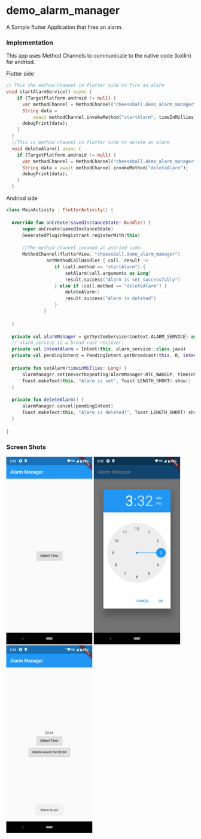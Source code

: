 # demo_alarm_manager

A Sample flutter Application that fires an alarm.

### Implementation

This app uses Method Channels to communicate to the native code (kotlin) for andriod.

Flutter side
```dart
// This the method channel in flutter side to fire an alarm
void startAlarmService() async {
    if (TargetPlatform.android != null) {
      var methodChannel = MethodChannel("cheeseball.demo_alarm_manager");
      String data =
          await methodChannel.invokeMethod("startAlarm", timeInMillies);
      debugPrint(data);
    }
  }
  //This is method channel in flutter side to delete an alarm
  void deleteAlarm() async {
    if (TargetPlatform.android != null) {
      var methodChannel = MethodChannel("cheeseball.demo_alarm_manager");
      String data = await methodChannel.invokeMethod("deleteAlarm");
      debugPrint(data);
    }
  }
  ```
  Andriod side
  ```kotlin
  class MainActivity : FlutterActivity() {

    override fun onCreate(savedInstanceState: Bundle?) {
        super.onCreate(savedInstanceState)
        GeneratedPluginRegistrant.registerWith(this)
        
        //The method channel invoked at andriod side.
        MethodChannel(flutterView, "cheeseball.demo_alarm_manager")
                .setMethodCallHandler { call, result ->
                    if (call.method == "startAlarm") {
                        setAlarm(call.arguments as Long)
                        result.success("Alarm is set successfully")
                    } else if (call.method == "deleteAlarm") {
                        deleteAlarm()
                        result.success("Alarm is deleted")
                    }
                }

    }

    private val alarmManager = getSystemService(Context.ALARM_SERVICE) as AlarmManager
    // alarm_service is a broad cast reciever.
    private val intentAlarm = Intent(this, alarm_service::class.java)
    private val pendingIntent = PendingIntent.getBroadcast(this, 0, intentAlarm, 0)

    private fun setAlarm(timeinMillies: Long) {
        alarmManager.setInexactRepeating(AlarmManager.RTC_WAKEUP, timeinMillies, AlarmManager.INTERVAL_DAY, pendingIntent)
        Toast.makeText(this, "Alarm is set", Toast.LENGTH_SHORT).show()
    }

    private fun deleteAlarm() {
        alarmManager.cancel(pendingIntent)
        Toast.makeText(this, "Alarm is deleted!", Toast.LENGTH_SHORT).show()
    }

}
```
### Screen Shots
<img src = "Screenshot_20200317-033228.png" height = "500em"/> <img src = "Screenshot_20200317-033235.png" height = "500em"/>
<img src = "Screenshot_20200317-033311.png" height = "500em"/>




